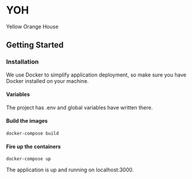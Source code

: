 # YOH
Yellow Orange House

## Getting Started

### Installation
We use Docker to simplify application deployment, so make sure you have Docker installed on your machine.

#### Variables
The project has .env and global variables have written there.

#### Build the images
```docker-compose build```

#### Fire up the containers
```docker-compose up```

The application is up and running on localhost:3000.
